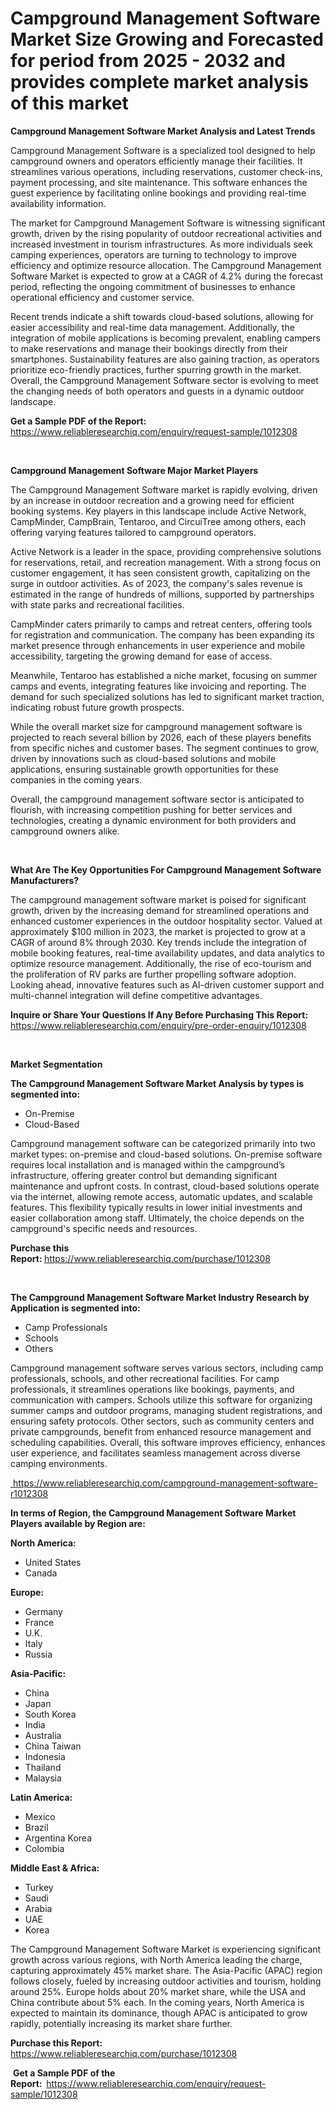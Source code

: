 <p><h1>Campground Management Software Market Size Growing and Forecasted for period from 2025 - 2032 and provides complete market analysis of this market</h1></p><p><strong>Campground Management Software Market Analysis and Latest Trends</strong></p>
<p><p>Campground Management Software is a specialized tool designed to help campground owners and operators efficiently manage their facilities. It streamlines various operations, including reservations, customer check-ins, payment processing, and site maintenance. This software enhances the guest experience by facilitating online bookings and providing real-time availability information.</p><p>The market for Campground Management Software is witnessing significant growth, driven by the rising popularity of outdoor recreational activities and increased investment in tourism infrastructures. As more individuals seek camping experiences, operators are turning to technology to improve efficiency and optimize resource allocation. The Campground Management Software Market is expected to grow at a CAGR of 4.2% during the forecast period, reflecting the ongoing commitment of businesses to enhance operational efficiency and customer service.</p><p>Recent trends indicate a shift towards cloud-based solutions, allowing for easier accessibility and real-time data management. Additionally, the integration of mobile applications is becoming prevalent, enabling campers to make reservations and manage their bookings directly from their smartphones. Sustainability features are also gaining traction, as operators prioritize eco-friendly practices, further spurring growth in the market. Overall, the Campground Management Software sector is evolving to meet the changing needs of both operators and guests in a dynamic outdoor landscape.</p></p>
<p><strong>Get a Sample PDF of the Report:&nbsp;</strong> <a href="https://www.reliableresearchiq.com/enquiry/request-sample/1012308?utm_campaign=3593&utm_medium=2&utm_source=Github&utm_content=ia&utm_term=16042025&utm_id=campground-management-software">https://www.reliableresearchiq.com/enquiry/request-sample/1012308</a></p>
<p>&nbsp;</p>
<p><strong>Campground Management Software Major Market Players</strong></p>
<p><p>The Campground Management Software market is rapidly evolving, driven by an increase in outdoor recreation and a growing need for efficient booking systems. Key players in this landscape include Active Network, CampMinder, CampBrain, Tentaroo, and CircuiTree among others, each offering varying features tailored to campground operators.</p><p>Active Network is a leader in the space, providing comprehensive solutions for reservations, retail, and recreation management. With a strong focus on customer engagement, it has seen consistent growth, capitalizing on the surge in outdoor activities. As of 2023, the company's sales revenue is estimated in the range of hundreds of millions, supported by partnerships with state parks and recreational facilities.</p><p>CampMinder caters primarily to camps and retreat centers, offering tools for registration and communication. The company has been expanding its market presence through enhancements in user experience and mobile accessibility, targeting the growing demand for ease of access.</p><p>Meanwhile, Tentaroo has established a niche market, focusing on summer camps and events, integrating features like invoicing and reporting. The demand for such specialized solutions has led to significant market traction, indicating robust future growth prospects.</p><p>While the overall market size for campground management software is projected to reach several billion by 2026, each of these players benefits from specific niches and customer bases. The segment continues to grow, driven by innovations such as cloud-based solutions and mobile applications, ensuring sustainable growth opportunities for these companies in the coming years.</p><p>Overall, the campground management software sector is anticipated to flourish, with increasing competition pushing for better services and technologies, creating a dynamic environment for both providers and campground owners alike.</p></p>
<p>&nbsp;</p>
<p><strong>What Are The Key Opportunities For Campground Management Software Manufacturers?</strong></p>
<p><p>The campground management software market is poised for significant growth, driven by the increasing demand for streamlined operations and enhanced customer experiences in the outdoor hospitality sector. Valued at approximately $100 million in 2023, the market is projected to grow at a CAGR of around 8% through 2030. Key trends include the integration of mobile booking features, real-time availability updates, and data analytics to optimize resource management. Additionally, the rise of eco-tourism and the proliferation of RV parks are further propelling software adoption. Looking ahead, innovative features such as AI-driven customer support and multi-channel integration will define competitive advantages.</p></p>
<p><strong>Inquire or Share Your Questions If Any Before Purchasing This Report:</strong> <a href="https://www.reliableresearchiq.com/enquiry/pre-order-enquiry/1012308?utm_campaign=3593&utm_medium=2&utm_source=Github&utm_content=ia&utm_term=16042025&utm_id=campground-management-software">https://www.reliableresearchiq.com/enquiry/pre-order-enquiry/1012308</a></p>
<p>&nbsp;</p>
<p><strong>Market Segmentation</strong></p>
<p><strong>The Campground Management Software Market Analysis by types is segmented into:</strong></p>
<p><ul><li>On-Premise</li><li>Cloud-Based</li></ul></p>
<p><p>Campground management software can be categorized primarily into two market types: on-premise and cloud-based solutions. On-premise software requires local installation and is managed within the campground’s infrastructure, offering greater control but demanding significant maintenance and upfront costs. In contrast, cloud-based solutions operate via the internet, allowing remote access, automatic updates, and scalable features. This flexibility typically results in lower initial investments and easier collaboration among staff. Ultimately, the choice depends on the campground's specific needs and resources.</p></p>
<p><strong>Purchase this Report:&nbsp;</strong><a href="https://www.reliableresearchiq.com/purchase/1012308?utm_campaign=3593&utm_medium=2&utm_source=Github&utm_content=ia&utm_term=16042025&utm_id=campground-management-software">https://www.reliableresearchiq.com/purchase/1012308</a></p>
<p>&nbsp;</p>
<p><strong>The Campground Management Software Market Industry Research by Application is segmented into:</strong></p>
<p><ul><li>Camp Professionals</li><li>Schools</li><li>Others</li></ul></p>
<p><p>Campground management software serves various sectors, including camp professionals, schools, and other recreational facilities. For camp professionals, it streamlines operations like bookings, payments, and communication with campers. Schools utilize this software for organizing summer camps and outdoor programs, managing student registrations, and ensuring safety protocols. Other sectors, such as community centers and private campgrounds, benefit from enhanced resource management and scheduling capabilities. Overall, this software improves efficiency, enhances user experience, and facilitates seamless management across diverse camping environments.</p></p>
<p><a href="https://www.reliableresearchiq.com/campground-management-software-r1012308?utm_campaign=3593&utm_medium=2&utm_source=Github&utm_content=ia&utm_term=16042025&utm_id=campground-management-software">&nbsp;https://www.reliableresearchiq.com/campground-management-software-r1012308</a></p>
<p><strong>In terms of Region, the Campground Management Software Market Players available by Region are:</strong></p>
<p>
    <p> <strong> North America: </strong>
        <ul>
            <li>United States</li>
            <li>Canada</li>
        </ul>
        </p> 
    <p> <strong> Europe: </strong>
        <ul>
            <li>Germany</li>
            <li>France</li>
            <li>U.K.</li>
            <li>Italy</li>
            <li>Russia</li>
        </ul>
        </p> 
    <p> <strong> Asia-Pacific: </strong>
        <ul>
            <li>China</li>
            <li>Japan</li>
            <li>South Korea</li>
            <li>India</li>
            <li>Australia</li>
            <li>China Taiwan</li>
            <li>Indonesia</li>
            <li>Thailand</li>
            <li>Malaysia</li>
        </ul>
        </p> 
    <p> <strong> Latin America: </strong>
        <ul>
            <li>Mexico</li>
            <li>Brazil</li>
            <li>Argentina Korea</li>
            <li>Colombia</li>
        </ul>
        </p> 
    <p> <strong> Middle East & Africa: </strong>
        <ul>
            <li>Turkey</li>
            <li>Saudi</li>
            <li>Arabia</li>
            <li>UAE</li>
            <li>Korea</li>
        </ul>
    </p>
    </p>
<p><p>The Campground Management Software Market is experiencing significant growth across various regions, with North America leading the charge, capturing approximately 45% market share. The Asia-Pacific (APAC) region follows closely, fueled by increasing outdoor activities and tourism, holding around 25%. Europe holds about 20% market share, while the USA and China contribute about 5% each. In the coming years, North America is expected to maintain its dominance, though APAC is anticipated to grow rapidly, potentially increasing its market share further.</p></p>
<p><strong>Purchase this Report: </strong><a href="https://www.reliableresearchiq.com/purchase/1012308?utm_campaign=3593&utm_medium=2&utm_source=Github&utm_content=ia&utm_term=16042025&utm_id=campground-management-software">https://www.reliableresearchiq.com/purchase/1012308</a></p>
<p>&nbsp;<strong>Get a Sample PDF of the Report:&nbsp;&nbsp;</strong><a href="https://www.reliableresearchiq.com/enquiry/request-sample/1012308?utm_campaign=3593&utm_medium=2&utm_source=Github&utm_content=ia&utm_term=16042025&utm_id=campground-management-software">https://www.reliableresearchiq.com/enquiry/request-sample/1012308</a></p>
<p><strong></strong></p>
<p><p></p><p></p><p></p></p>